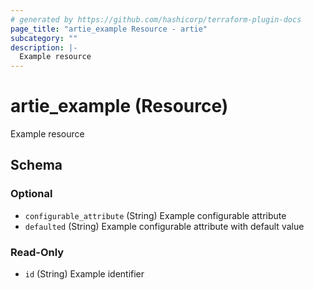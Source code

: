 ```yaml
---
# generated by https://github.com/hashicorp/terraform-plugin-docs
page_title: "artie_example Resource - artie"
subcategory: ""
description: |-
  Example resource
---
```


# artie_example (Resource)

Example resource



<!-- schema generated by tfplugindocs -->
## Schema

### Optional

- `configurable_attribute` (String) Example configurable attribute
- `defaulted` (String) Example configurable attribute with default value

### Read-Only

- `id` (String) Example identifier
